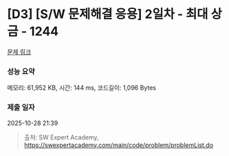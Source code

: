 # [D3] [S/W 문제해결 응용] 2일차 - 최대 상금 - 1244 

[문제 링크](https://swexpertacademy.com/main/code/problem/problemDetail.do?contestProbId=AV15Khn6AN0CFAYD) 

### 성능 요약

메모리: 61,952 KB, 시간: 144 ms, 코드길이: 1,096 Bytes

### 제출 일자

2025-10-28 21:39



> 출처: SW Expert Academy, https://swexpertacademy.com/main/code/problem/problemList.do